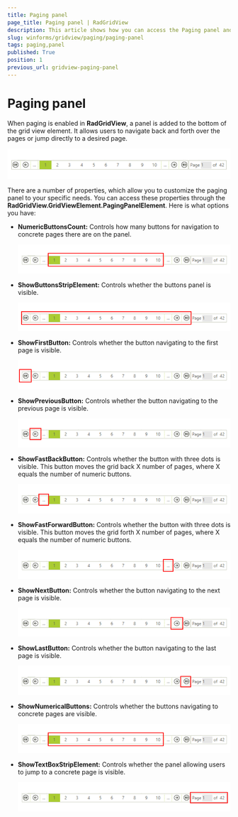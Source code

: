 ```yaml
---
title: Paging panel
page_title: Paging panel | RadGridView
description: This article shows how you can access the Paging panel and set the properties that control the buttons configuration.
slug: winforms/gridview/paging/paging-panel
tags: paging,panel
published: True
position: 1
previous_url: gridview-paging-panel
---
```


# Paging panel

When paging is enabled in __RadGridView__, a panel is added to the bottom of the grid view element. It allows users to navigate back and forth over the pages or jump directly to a desired page.

![gridview-paging-panel 001](images/gridview-paging-panel001.png)

There are a number of properties, which allow you to customize the paging panel to your specific needs. You can access these properties through the __RadGridView.GridViewElement.PagingPanelElement__. Here is what options you have:

* __NumericButtonsCount:__ Controls how many buttons for navigation to concrete pages there are on the panel.

    ![gridview-paging-panel 002](images/gridview-paging-panel002.png)

* __ShowButtonsStripElement:__ Controls whether the buttons panel is visible.

    ![gridview-paging-panel 003](images/gridview-paging-panel003.png)

* __ShowFirstButton:__ Controls whether the button navigating to the first page is visible.

    ![gridview-paging-panel 006](images/gridview-paging-panel006.png)

* __ShowPreviousButton:__ Controls whether the button navigating to the previous page is visible.

    ![gridview-paging-panel 009](images/gridview-paging-panel009.png)

* __ShowFastBackButton:__ Controls whether the button with three dots is visible. This button moves the grid back X number of pages, where X equals the number of numeric buttons.

    ![gridview-paging-panel 004](images/gridview-paging-panel004.png)

* __ShowFastForwardButton:__ Controls whether the button with three dots is visible. This button moves the grid forth X number of pages, where X equals the number of numeric buttons.

    ![gridview-paging-panel 005](images/gridview-paging-panel005.png)

* __ShowNextButton:__  Controls whether the button navigating to the next page is visible.

    ![gridview-paging-panel 008](images/gridview-paging-panel008.png)

* __ShowLastButton:__ Controls whether the button navigating to the last page is visible.
 
    ![gridview-paging-panel 007](images/gridview-paging-panel007.png)

* __ShowNumericalButtons:__ Controls whether the buttons navigating to concrete pages are visible.

    ![gridview-paging-panel 002](images/gridview-paging-panel002.png)

* __ShowTextBoxStripElement:__ Controls whether the panel allowing users to jump to a concrete page is visible.

    ![gridview-paging-panel 010](images/gridview-paging-panel010.png)
